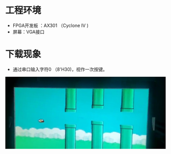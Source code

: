 # 工程环境

+ FPGA开发板 ：AX301 （Cyclone IV )
+ 屏幕：VGA接口



# 下载现象

- 通过串口输入字符0 （8'H30)，视作一次按键。

  

![Finish](Finish.png)

